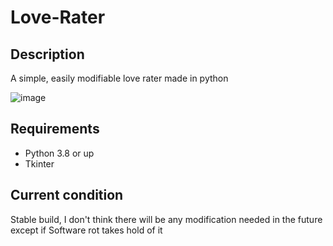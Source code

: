 # Love-Rater

## Description
A simple, easily modifiable love rater made in python


![image](https://user-images.githubusercontent.com/94969176/206136240-479253c5-0060-463f-8ef9-76a119a5856e.png)

## Requirements
- Python 3.8 or up
- Tkinter

## Current condition
Stable build, I don't think there will be any modification needed in the future except if Software rot takes hold of it
